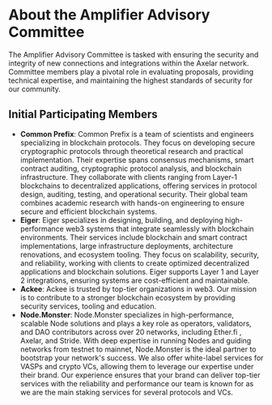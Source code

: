 # About the Amplifier Advisory Committee

The Amplifier Advisory Committee is tasked with ensuring the security and integrity of new connections and integrations within the Axelar network. Committee members play a pivotal role in evaluating proposals, providing technical expertise, and maintaining the highest standards of security for our community.

## Initial Participating Members

- **Common Prefix**: Common Prefix is a team of scientists and engineers specializing in blockchain protocols. They focus on developing secure cryptographic protocols through theoretical research and practical implementation. Their expertise spans consensus mechanisms, smart contract auditing, cryptographic protocol analysis, and blockchain infrastructure. They collaborate with clients ranging from Layer-1 blockchains to decentralized applications, offering services in protocol design, auditing, testing, and operational security. Their global team combines academic research with hands-on engineering to ensure secure and efficient blockchain systems.
- **Eiger**: Eiger specializes in designing, building, and deploying high-performance web3 systems that integrate seamlessly with blockchain environments. Their services include blockchain and smart contract implementations, large infrastructure deployments, architecture renovations, and ecosystem tooling. They focus on scalability, security, and reliability, working with clients to create optimized decentralized applications and blockchain solutions. Eiger supports Layer 1 and Layer 2 integrations, ensuring systems are cost-efficient and maintainable.
- **Ackee**: Ackee is trusted by top-tier organizations in web3. Our mission is to contribute to a stronger blockchain ecosystem by providing security services, tooling and education.
- **Node.Monster**: Node.Monster specializes in high-performance, scalable Node solutions and plays a key role as operators, validators, and DAO contributors across over 20 networks, including Ether.fi , Axelar, and Stride. With deep expertise in running Nodes and guiding networks from testnet to mainnet, Node.Monster is the ideal partner to bootstrap your network's success.
We also offer white-label services for VASPs and crypto VCs, allowing them to leverage our expertise under their brand. Our experience ensures that your brand can deliver top-tier services with the reliability and performance our team is known for as we are the main staking services for several protocols and VCs.

